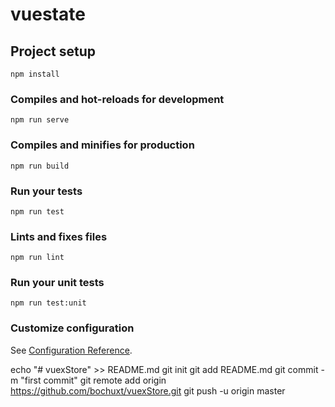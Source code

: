# vuestate

## Project setup
```
npm install
```

### Compiles and hot-reloads for development
```
npm run serve
```

### Compiles and minifies for production
```
npm run build
```

### Run your tests
```
npm run test
```

### Lints and fixes files
```
npm run lint
```

### Run your unit tests
```
npm run test:unit
```

### Customize configuration
See [Configuration Reference](https://cli.vuejs.org/config/).


echo "# vuexStore" >> README.md
git init
git add README.md
git commit -m "first commit"
git remote add origin https://github.com/bochuxt/vuexStore.git
git push -u origin master